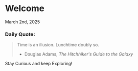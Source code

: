 # Welcome

March 2nd, 2025

### Daily Quote:
> Time is an illusion. Lunchtime doubly so.
> 	- Douglas Adams, *The Hitchhiker's Guide to the Galaxy*

Stay Curious and keep Exploring!
